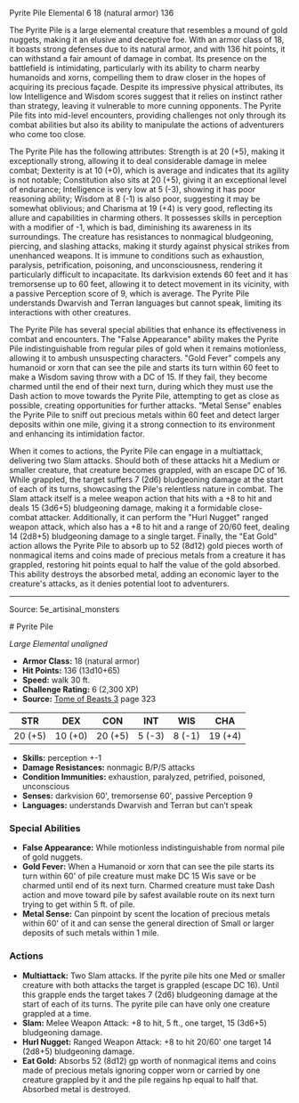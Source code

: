 <MonsterName/>Pyrite Pile</MonsterName>
<CreatureType/>Elemental</CreatureType>
<CR/>6</CR>
<AC/>18 (natural armor)</AC>
<HP/>136</HP>
<summary>The Pyrite Pile is a large elemental creature that resembles a mound of gold nuggets, making it an elusive and deceptive foe. With an armor class of 18, it boasts strong defenses due to its natural armor, and with 136 hit points, it can withstand a fair amount of damage in combat. Its presence on the battlefield is intimidating, particularly with its ability to charm nearby humanoids and xorns, compelling them to draw closer in the hopes of acquiring its precious façade. Despite its impressive physical attributes, its low Intelligence and Wisdom scores suggest that it relies on instinct rather than strategy, leaving it vulnerable to more cunning opponents. The Pyrite Pile fits into mid-level encounters, providing challenges not only through its combat abilities but also its ability to manipulate the actions of adventurers who come too close.</summary>

<detail>

The Pyrite Pile has the following attributes: Strength is at 20 (+5), making it exceptionally strong, allowing it to deal considerable damage in melee combat; Dexterity is at 10 (+0), which is average and indicates that its agility is not notable; Constitution also sits at 20 (+5), giving it an exceptional level of endurance; Intelligence is very low at 5 (-3), showing it has poor reasoning ability; Wisdom at 8 (-1) is also poor, suggesting it may be somewhat oblivious; and Charisma at 19 (+4) is very good, reflecting its allure and capabilities in charming others. It possesses skills in perception with a modifier of -1, which is bad, diminishing its awareness in its surroundings. The creature has resistances to nonmagical bludgeoning, piercing, and slashing attacks, making it sturdy against physical strikes from unenhanced weapons. It is immune to conditions such as exhaustion, paralysis, petrification, poisoning, and unconsciousness, rendering it particularly difficult to incapacitate. Its darkvision extends 60 feet and it has tremorsense up to 60 feet, allowing it to detect movement in its vicinity, with a passive Perception score of 9, which is average. The Pyrite Pile understands Dwarvish and Terran languages but cannot speak, limiting its interactions with other creatures.

The Pyrite Pile has several special abilities that enhance its effectiveness in combat and encounters. The "False Appearance" ability makes the Pyrite Pile indistinguishable from regular piles of gold when it remains motionless, allowing it to ambush unsuspecting characters. "Gold Fever" compels any humanoid or xorn that can see the pile and starts its turn within 60 feet to make a Wisdom saving throw with a DC of 15. If they fail, they become charmed until the end of their next turn, during which they must use the Dash action to move towards the Pyrite Pile, attempting to get as close as possible, creating opportunities for further attacks. “Metal Sense” enables the Pyrite Pile to sniff out precious metals within 60 feet and detect larger deposits within one mile, giving it a strong connection to its environment and enhancing its intimidation factor.

When it comes to actions, the Pyrite Pile can engage in a multiattack, delivering two Slam attacks. Should both of these attacks hit a Medium or smaller creature, that creature becomes grappled, with an escape DC of 16. While grappled, the target suffers 7 (2d6) bludgeoning damage at the start of each of its turns, showcasing the Pile's relentless nature in combat. The Slam attack itself is a melee weapon action that hits with a +8 to hit and deals 15 (3d6+5) bludgeoning damage, making it a formidable close-combat attacker. Additionally, it can perform the "Hurl Nugget" ranged weapon attack, which also has a +8 to hit and a range of 20/60 feet, dealing 14 (2d8+5) bludgeoning damage to a single target. Finally, the "Eat Gold" action allows the Pyrite Pile to absorb up to 52 (8d12) gold pieces worth of nonmagical items and coins made of precious metals from a creature it has grappled, restoring hit points equal to half the value of the gold absorbed. This ability destroys the absorbed metal, adding an economic layer to the creature's attacks, as it denies potential loot to adventurers.</detail>



---

Source: 5e_artisinal_monsters

<statblock>
# Pyrite Pile

*Large* *Elemental* *unaligned*

- **Armor Class:** 18 (natural armor)
- **Hit Points:** 136 (13d10+65)
- **Speed:** walk 30 ft.
- **Challenge Rating:** 6 (2,300 XP)
- **Source:** [Tome of Beasts 3](https://koboldpress.com/kpstore/product/tome-of-beasts-3-for-5th-edition/) page 323

| STR | DEX | CON | INT | WIS | CHA |
| --- | --- | --- | --- | --- | --- |
| 20 (+5) | 10 (+0) | 20 (+5) | 5 (-3) | 8 (-1) | 19 (+4) |

- **Skills:** perception +-1
- **Damage Resistances:** nonmagic B/P/S attacks
- **Condition Immunities:** exhaustion, paralyzed, petrified, poisoned, unconscious
- **Senses:** darkvision 60', tremorsense 60', passive Perception 9
- **Languages:** understands Dwarvish and Terran but can’t speak

### Special Abilities

- **False Appearance:** While motionless indistinguishable from normal pile of gold nuggets.
- **Gold Fever:** When a Humanoid or xorn that can see the pile starts its turn within 60' of pile creature must make DC 15 Wis save or be charmed until end of its next turn. Charmed creature must take Dash action and move toward pile by safest available route on its next turn trying to get within 5 ft. of pile.
- **Metal Sense:** Can pinpoint by scent the location of precious metals within 60' of it and can sense the general direction of Small or larger deposits of such metals within 1 mile.

### Actions

- **Multiattack:** Two Slam attacks. If the pyrite pile hits one Med or smaller creature with both attacks the target is grappled (escape DC 16). Until this grapple ends the target takes 7 (2d6) bludgeoning damage at the start of each of its turns. The pyrite pile can have only one creature grappled at a time.
- **Slam:** Melee Weapon Attack: +8 to hit, 5 ft., one target, 15 (3d6+5) bludgeoning damage.
- **Hurl Nugget:** Ranged Weapon Attack: +8 to hit 20/60' one target 14 (2d8+5) bludgeoning damage.
- **Eat Gold:** Absorbs 52 (8d12) gp worth of nonmagical items and coins made of precious metals ignoring copper worn or carried by one creature grappled by it and the pile regains hp equal to half that. Absorbed metal is destroyed.


</statblock>


